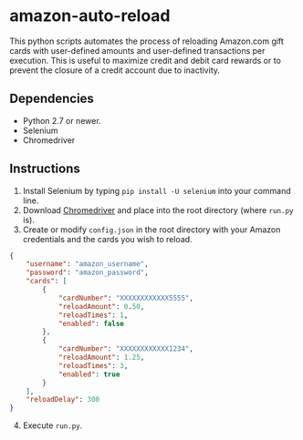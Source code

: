 # amazon-auto-reload

This python scripts automates the process of reloading Amazon.com gift cards with user-defined amounts and user-defined transactions per execution. This is useful to maximize credit and debit card rewards or to prevent the closure of a credit account due to inactivity.

## Dependencies

- Python 2.7 or newer.
- Selenium
- Chromedriver

## Instructions

1. Install Selenium by typing `pip install -U selenium` into your command line.
2. Download [Chromedriver](https://sites.google.com/a/chromium.org/chromedriver/) and place into the root directory (where `run.py` is).
3. Create or modify `config.json` in the root directory with your Amazon credentials and the cards you wish to reload.
```json
{
    "username": "amazon_username",
    "password": "amazon_password",
    "cards": [
        { 
            "cardNumber": "XXXXXXXXXXXX5555", 
            "reloadAmount": 0.50,
            "reloadTimes": 1,
            "enabled": false
        },
        {
            "cardNumber": "XXXXXXXXXXXX1234", 
            "reloadAmount": 1.25,
            "reloadTimes": 3,
            "enabled": true
        }
    ],
    "reloadDelay": 300
}
```
4. Execute `run.py`.